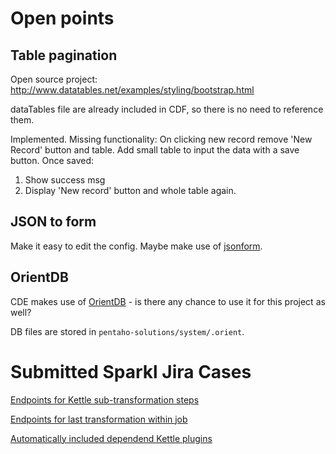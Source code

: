 

# Open points

## Table pagination

Open source project: http://www.datatables.net/examples/styling/bootstrap.html

dataTables file are already included in CDF, so there is no need to reference them.

Implemented.
Missing functionality:
On clicking new record remove 'New Record' button and table.
Add small table to input the data with a save button.
Once saved:
1) Show success msg 
2) Display 'New record' button and whole table again.

## JSON to form

Make it easy to edit the config. Maybe make use of [jsonform](https://github.com/joshfire/jsonform).

## OrientDB

CDE makes use of [OrientDB](http://www.orientechnologies.com/orientdb/) - is there any chance to use it for this project as well?

DB files are stored in `pentaho-solutions/system/.orient`.


# Submitted Sparkl Jira Cases

[Endpoints for Kettle sub-transformation steps](http://jira.pentaho.com/browse/SPARKL-65)

[Endpoints for last transformation within job](http://jira.pentaho.com/browse/SPARKL-66)

[Automatically included dependend Kettle plugins](http://jira.pentaho.com/browse/SPARKL-67)
